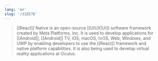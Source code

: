 ```yaml
---
lang: 'en'
slug: '/31EE7D'
---
```


> [[React]] Native is an open-source [[UIUX|UI]] software framework created by Meta Platforms, Inc. It is used to develop applications for [[Android]], [[Android]] TV, iOS, macOS, tvOS, Web, Windows, and UWP by enabling developers to use the [[React]] framework and native platform capabilities. It is also being used to develop virtual reality applications at Oculus.
